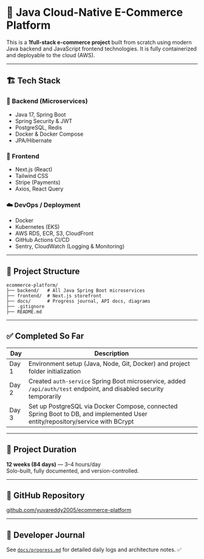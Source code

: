 # 🛒 Java Cloud-Native E-Commerce Platform

This is a **1full-stack e-commerce project** built from scratch using modern Java backend and JavaScript frontend technologies. It is fully containerized and deployable to the cloud (AWS).

-------

## 🏗️ Tech Stack

### 🚀 Backend (Microservices)
- Java 17, Spring Boot
- Spring Security & JWT
- PostgreSQL, Redis
- Docker & Docker Compose
- JPA/Hibernate

### 🎨 Frontend
- Next.js (React)
- Tailwind CSS
- Stripe (Payments)
- Axios, React Query

### ☁️ DevOps / Deployment
- Docker
- Kubernetes (EKS)
- AWS RDS, ECR, S3, CloudFront
- GitHub Actions CI/CD
- Sentry, CloudWatch (Logging & Monitoring)

-------

## 📁 Project Structure

```text
ecommerce-platform/
├── backend/   # All Java Spring Boot microservices
├── frontend/  # Next.js storefront
├── docs/      # Progress journal, API docs, diagrams
├── .gitignore
├── README.md
```

--------

## ✅ Completed So Far

| Day | Description |
|-----|-------------|
| Day 1 | Environment setup (Java, Node, Git, Docker) and project folder initialization |
| Day 2 | Created `auth-service` Spring Boot microservice, added `/api/auth/test` endpoint, and disabled security temporarily |
| Day 3 | Set up PostgreSQL via Docker Compose, connected Spring Boot to DB, and implemented User entity/repository/service with BCrypt |

-------

## 📅 Project Duration

**12 weeks (84 days)** — 3–4 hours/day  
Solo-built, fully documented, and version-controlled.

-------

## 🔗 GitHub Repository

[github.com/yuvareddy2005/ecommerce-platform](https://github.com/yuvareddy2005/ecommerce-platform)

-------

## 📘 Developer Journal

See [`docs/progress.md`](docs/progress.md) for detailed daily logs and architecture notes.
✅